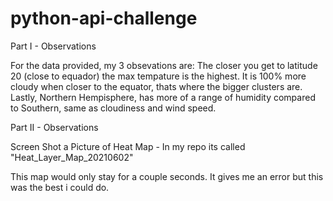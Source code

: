 # python-api-challenge

Part I - Observations

For the data provided, my 3 obsevations are: The closer you get to latitude 20 (close to equador) the max tempature is the highest. It is 100% more cloudy when closer to the equator, thats where the bigger clusters are. Lastly, Northern Hempisphere, has more of a range of humidity compared to Southern, same as cloudiness and wind speed. 

Part II - Observations

Screen Shot a Picture of Heat Map - In my repo its called "Heat_Layer_Map_20210602"

This map would only stay for a couple seconds. It gives me an error but this was the best i could do. 




